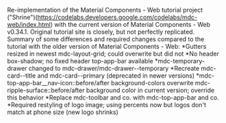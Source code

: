 Re-implementation of the Material Components - Web tutorial project ("Shrine")(https://codelabs.developers.google.com/codelabs/mdc-web/index.html) with the current version of Material Components - Web v0.34.1. Original tutorial site is closely, but not perfectly replicated. Summary of some differences and required changes compared to the tutorial with the older version of Material Components - Web:
*Gutters resized in newest mdc-layout-grid; could overwrite but did not
*No header box-shadow; no fixed header top-app-bar available
*mdc-temporary-drawer changed to mdc-drawer/mdc-drawer--temporary
*Recreate mdc-card--title and mdc-card--primary (deprecated in newer versions)
*mdc-top-app-bar__nav-icon::before/after background-colors overwrite mdc-ripple-surface::before/after background color in current version; override this behavior
*Replace mdc-toolbar and co. with mdc-top-app-bar and co.
*Required restyling of logo image; using percents now but logos don't match at phone size (new logo shrinks)